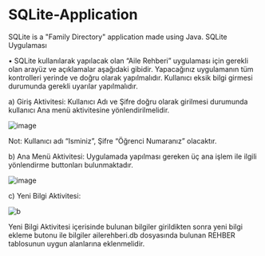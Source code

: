 # SQLite-Application
SQLite is a "Family Directory" application made using Java.
SQLite Uygulaması

• SQLite kullanılarak yapılacak olan “Aile Rehberi” uygulaması için gerekli olan
arayüz ve açıklamalar aşağıdaki gibidir. Yapacağınız uygulamanın tüm kontrolleri
yerinde ve doğru olarak yapılmalıdır. Kullanıcı eksik bilgi girmesi durumunda
gerekli uyarılar yapılmalıdır.

a) Giriş Aktivitesi: Kullanıcı Adı ve Şifre doğru olarak girilmesi durumunda kullanıcı
Ana menü aktivitesine yönlendirilmelidir.

![image](https://user-images.githubusercontent.com/76069224/215360895-2790f8f3-01df-4ba0-8e71-3213c19cfe60.png)

Not: Kullanıcı adı “Isminiz”, Şifre “Öğrenci Numaranız” olacaktır.

b) Ana Menü Aktivitesi: Uygulamada yapılması gereken üç ana işlem ile ilgili
yönlendirme buttonları bulunmaktadır.

![image](https://user-images.githubusercontent.com/76069224/215360985-e9c043d1-0e03-49b4-9246-6caf0a5f7aa9.png)

c) Yeni Bilgi Aktivitesi: 

![b](https://user-images.githubusercontent.com/76069224/215361169-1fe11a0b-21d1-4ee5-a564-da282c5bb52f.png)

Yeni Bilgi Aktivitesi içerisinde bulunan bilgiler girildikten sonra yeni bilgi ekleme butonu ile
bilgiler ailerehberi.db dosyasında bulunan REHBER tablosunun uygun alanlarına
eklenmelidir.



